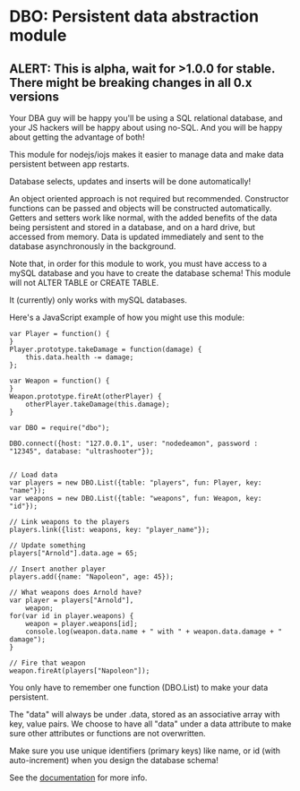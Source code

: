 ﻿# DBO: Persistent data abstraction module

## ALERT: This is alpha, wait for >1.0.0 for stable. There might be breaking changes in all 0.x versions


Your DBA guy will be happy you'll be using a SQL relational database, and your JS hackers will be happy about using no-SQL. And you will be happy about getting the advantage of both!

This module for nodejs/iojs makes it easier to manage data and make data persistent between app restarts.

Database selects, updates and inserts will be done automatically! 

An object oriented approach is not required but recommended.
Constructor functions can be passed and objects will be constructed automatically. Getters and setters work like normal, with the added benefits of the data being persistent and stored in a database, and on a hard drive, but accessed from memory. Data is updated immediately and sent to the database asynchronously in the background.

Note that, in order for this module to work, you must have access to a mySQL database and you have to create the database schema! This module will not ALTER TABLE or CREATE TABLE.

It (currently) only works with mySQL databases.


Here's a JavaScript example of how you might use this module:
```
var Player = function() {
}
Player.prototype.takeDamage = function(damage) {
	this.data.health -= damage;
};

var Weapon = function() {
}
Weapon.prototype.fireAt(otherPlayer) {
	otherPlayer.takeDamage(this.damage);
}

var DBO = require("dbo");

DBO.connect({host: "127.0.0.1",	user: "nodedeamon", password : "12345", database: "ultrashooter"});


// Load data
var players = new DBO.List({table: "players", fun: Player, key: "name"});
var weapons = new DBO.List({table: "weapons", fun: Weapon, key: "id"});

// Link weapons to the players
players.link({list: weapons, key: "player_name"});

// Update something
players["Arnold"].data.age = 65;

// Insert another player
players.add({name: "Napoleon", age: 45});

// What weapons does Arnold have?
var player = players["Arnold"],
	weapon;
for(var id in player.weapons) {
	weapon = player.weapons[id];
	console.log(weapon.data.name + " with " + weapon.data.damage + " damage");
}

// Fire that weapon
weapon.fireAt(players["Napoleon"]);
```

You only have to remember one function (DBO.List) to make your data persistent.

The "data" will always be under .data, stored as an associative array with key, value pairs. We choose to have all "data" under a data attribute to make sure other attributes or functions are not overwritten.

Make sure you use unique identifiers (primary keys) like name, or id (with auto-increment) when you design the database schema!

See the <a href="doc/index.htm">documentation</a> for more info.

